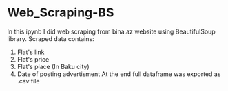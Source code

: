 # Web_Scraping-BS
In this ipynb I did web scraping from bina.az website using BeautifulSoup library.
Scraped data contains:
1) Flat's link
2) Flat's price
3) Flat's place (In Baku city)
4) Date of posting advertisment
At the end full dataframe was exported as .csv file
